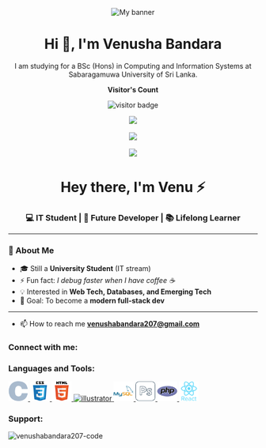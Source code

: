 <p align="center">
  <img src="https://t4.ftcdn.net/jpg/08/86/49/53/360_F_886495385_XudXZcfZb7FqTwSWpDjwOEWfsol6Sw6e.jpg" alt="My banner" width="800">
</p>

<h1 align="center">Hi 👋, I'm Venusha Bandara</h1>
<p align="center" width="150px"> I am studying for a BSc (Hons) in Computing and Information Systems at Sabaragamuwa University of Sri Lanka. </p>


<p align="center"><b>Visitor's Count</b></p>
<p align="center">
  <img src="https://komarev.com/ghpvc/?username=venushabandara207-code&color=green" alt="visitor badge"/>
</p>

<p align="center"><img src="https://github-readme-stats.vercel.app/api/top-langs/?username=venushabandara207-code&layout=compact&hide=TSQL&theme=chartreuse-dark"></p>
<p align="center" ><img src="https://github-readme-stats.vercel.app/api?username=venushabandara207-code&count_private=true&show_icons=true&&theme=chartreuse-dark&include_all_commits=true" width="400"></p> 
<p align="center" ><img src="https://github-readme-streak-stats.herokuapp.com?user=venushabandara207-code&theme=chartreuse-dark"></p>



<!-- Title -->
<h1 align="center">Hey there, I'm Venu ⚡</h1>
<h3 align="center">💻 IT Student | 🚀 Future Developer | 📚 Lifelong Learner</h3>

---

### 🌟 About Me
- 🎓 Still a **University Student** (IT stream)
- ⚡ Fun fact: *I debug faster when I have coffee ☕*
- 💡 Interested in **Web Tech, Databases, and Emerging Tech**
- 🎯 Goal: To become a **modern full-stack dev**

---







- 📫 How to reach me **venushabandara207@gmail.com**


<h3 align="left">Connect with me:</h3>
<p align="left">
</p>

<h3 align="left">Languages and Tools:</h3>
<p align="left"> <a href="https://www.cprogramming.com/" target="_blank" rel="noreferrer"> <img src="https://raw.githubusercontent.com/devicons/devicon/master/icons/c/c-original.svg" alt="c" width="40" height="40"/> </a> <a href="https://www.w3schools.com/css/" target="_blank" rel="noreferrer"> <img src="https://raw.githubusercontent.com/devicons/devicon/master/icons/css3/css3-original-wordmark.svg" alt="css3" width="40" height="40"/> </a> <a href="https://www.w3.org/html/" target="_blank" rel="noreferrer"> <img src="https://raw.githubusercontent.com/devicons/devicon/master/icons/html5/html5-original-wordmark.svg" alt="html5" width="40" height="40"/> </a> <a href="https://www.adobe.com/in/products/illustrator.html" target="_blank" rel="noreferrer"> <img src="https://www.vectorlogo.zone/logos/adobe_illustrator/adobe_illustrator-icon.svg" alt="illustrator" width="40" height="40"/> </a> <a href="https://www.mysql.com/" target="_blank" rel="noreferrer"> <img src="https://raw.githubusercontent.com/devicons/devicon/master/icons/mysql/mysql-original-wordmark.svg" alt="mysql" width="40" height="40"/> </a> <a href="https://www.photoshop.com/en" target="_blank" rel="noreferrer"> <img src="https://raw.githubusercontent.com/devicons/devicon/master/icons/photoshop/photoshop-line.svg" alt="photoshop" width="40" height="40"/> </a> <a href="https://www.php.net" target="_blank" rel="noreferrer"> <img src="https://raw.githubusercontent.com/devicons/devicon/master/icons/php/php-original.svg" alt="php" width="40" height="40"/> </a> <a href="https://reactjs.org/" target="_blank" rel="noreferrer"> <img src="https://raw.githubusercontent.com/devicons/devicon/master/icons/react/react-original-wordmark.svg" alt="react" width="40" height="40"/> </a> </p>

<h3 align="left">Support:</h3>
<p><a href="https://www.buymeacoffee.com/venushabandara207-code"> <img align="left" src="https://cdn.buymeacoffee.com/buttons/v2/default-yellow.png" height="50" width="210" alt="venushabandara207-code" /></a></p><br><br>





